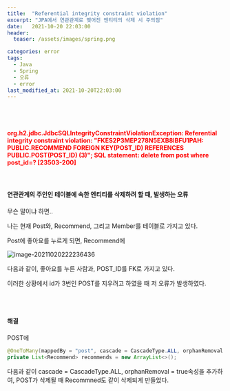 ```yaml
---
title:  "Referential integrity constraint violation"
excerpt: "JPA에서 연관관계로 맺어진 엔티티의 삭제 시 주의점"
date:   2021-10-20 22:03:00 
header:
  teaser: /assets/images/spring.png

categories: error
tags:
  - Java
  - Spring
  - 오류
  - error
last_modified_at: 2021-10-20T22:03:00
---
```


<br/><br/>

#### <span style="color:red">org.h2.jdbc.JdbcSQLIntegrityConstraintViolationException: Referential integrity constraint violation: "FKES2P3MEP278N5EXB8IBFU1PAH: PUBLIC.RECOMMEND FOREIGN KEY(POST_ID) REFERENCES PUBLIC.POST(POST_ID) (3)"; SQL statement: delete from post where post_id=? [23503-200]</span>

<br/>

#### 연관관계의 주인인 테이블에 속한 엔티티를 삭제하려 할 때, 발생하는 오류

무슨 말이냐 하면..

나는 현재 Post와, Recommend, 그리고 Member를 테이블로 가지고 있다.

Post에 좋아요를 누르게 되면, Recommend에 

![image-20211020222236436](https://raw.githubusercontent.com/ShinDongHun1/image_repo/main/img/image-20211020222236436.png)

다음과 같이, 좋아요를 누른 사람과, POST_ID를 FK로 가지고 있다.

이러한 상황에서 id가 3번인 POST를 지우려고 하였을 때 저 오류가 발생하였다.

<br/>

<br/>

#### 해결

POST에

```java
@OneToMany(mappedBy = "post", cascade = CascadeType.ALL, orphanRemoval = true)
private List<Recommend> recommends = new ArrayList<>();
```

다음과 같이 cascade = CascadeType.ALL, orphanRemoval = true속성을 추가하여,  POST가 삭제될 때 Recommned도 같이 삭제되게 만들었다.


